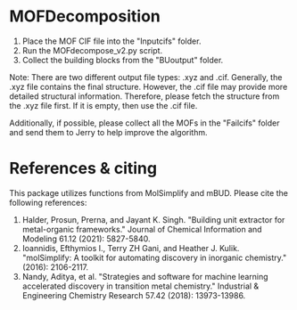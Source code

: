 # MOFDecomposition
1. Place the MOF CIF file into the "Inputcifs" folder.
2. Run the MOFdecompose_v2.py script.
3. Collect the building blocks from the "BUoutput" folder.


Note: There are two different output file types: .xyz and .cif. Generally, the .xyz file contains the final structure. However, the .cif file may provide more detailed structural information. Therefore, please fetch the structure from the .xyz file first. If it is empty, then use the .cif file.

Additionally, if possible, please collect all the MOFs in the "Failcifs" folder and send them to Jerry to help improve the algorithm.

# References & citing
This package utilizes functions from MolSimplify and mBUD. Please cite the following references:

1) Halder, Prosun, Prerna, and Jayant K. Singh. "Building unit extractor for metal-organic frameworks." Journal of Chemical Information and Modeling 61.12 (2021): 5827-5840.
2) Ioannidis, Efthymios I., Terry ZH Gani, and Heather J. Kulik. "molSimplify: A toolkit for automating discovery in inorganic chemistry." (2016): 2106-2117.
3) Nandy, Aditya, et al. "Strategies and software for machine learning accelerated discovery in transition metal chemistry." Industrial & Engineering Chemistry Research 57.42 (2018): 13973-13986.


